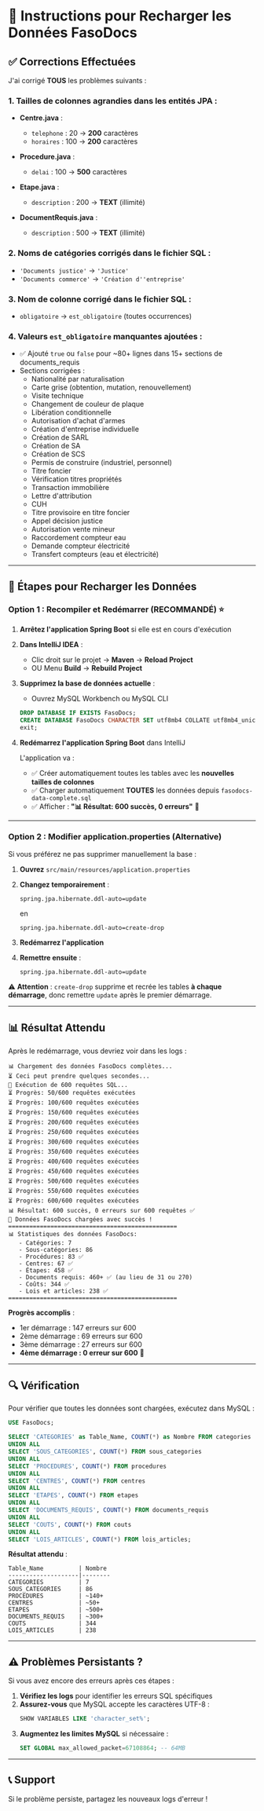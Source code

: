 # 🔧 Instructions pour Recharger les Données FasoDocs

## ✅ Corrections Effectuées

J'ai corrigé **TOUS** les problèmes suivants :

### 1. **Tailles de colonnes agrandies** dans les entités JPA :
   - **Centre.java** :
     - `telephone` : 20 → **200** caractères
     - `horaires` : 100 → **200** caractères
   
   - **Procedure.java** :
     - `delai` : 100 → **500** caractères
   
   - **Etape.java** :
     - `description` : 200 → **TEXT** (illimité)
   
   - **DocumentRequis.java** :
     - `description` : 500 → **TEXT** (illimité)

### 2. **Noms de catégories corrigés** dans le fichier SQL :
   - `'Documents justice'` → `'Justice'`
   - `'Documents commerce'` → `'Création d''entreprise'`

### 3. **Nom de colonne corrigé** dans le fichier SQL :
   - `obligatoire` → `est_obligatoire` (toutes occurrences)

### 4. **Valeurs `est_obligatoire` manquantes ajoutées** :
   - ✅ Ajouté `true` ou `false` pour ~80+ lignes dans 15+ sections de documents_requis
   - Sections corrigées :
     - Nationalité par naturalisation
     - Carte grise (obtention, mutation, renouvellement)
     - Visite technique
     - Changement de couleur de plaque
     - Libération conditionnelle
     - Autorisation d'achat d'armes
     - Création d'entreprise individuelle
     - Création de SARL
     - Création de SA
     - Création de SCS
     - Permis de construire (industriel, personnel)
     - Titre foncier
     - Vérification titres propriétés
     - Transaction immobilière
     - Lettre d'attribution
     - CUH
     - Titre provisoire en titre foncier
     - Appel décision justice
     - Autorisation vente mineur
     - Raccordement compteur eau
     - Demande compteur électricité
     - Transfert compteurs (eau et électricité)

---

## 🚀 Étapes pour Recharger les Données

### **Option 1 : Recompiler et Redémarrer (RECOMMANDÉ)** ⭐

1. **Arrêtez l'application Spring Boot** si elle est en cours d'exécution

2. **Dans IntelliJ IDEA** :
   - Clic droit sur le projet → **Maven** → **Reload Project**
   - OU Menu **Build** → **Rebuild Project**

3. **Supprimez la base de données actuelle** :
   - Ouvrez MySQL Workbench ou MySQL CLI
   ```sql
   DROP DATABASE IF EXISTS FasoDocs;
   CREATE DATABASE FasoDocs CHARACTER SET utf8mb4 COLLATE utf8mb4_unicode_ci;
   exit;
   ```

4. **Redémarrez l'application Spring Boot** dans IntelliJ
   
   L'application va :
   - ✅ Créer automatiquement toutes les tables avec les **nouvelles tailles de colonnes**
   - ✅ Charger automatiquement **TOUTES** les données depuis `fasodocs-data-complete.sql`
   - ✅ Afficher : **"📊 Résultat: 600 succès, 0 erreurs"** 🎉

---

### **Option 2 : Modifier application.properties (Alternative)**

Si vous préférez ne pas supprimer manuellement la base :

1. **Ouvrez** `src/main/resources/application.properties`

2. **Changez temporairement** :
   ```properties
   spring.jpa.hibernate.ddl-auto=update
   ```
   en
   ```properties
   spring.jpa.hibernate.ddl-auto=create-drop
   ```

3. **Redémarrez l'application** 

4. **Remettre ensuite** :
   ```properties
   spring.jpa.hibernate.ddl-auto=update
   ```

⚠️ **Attention** : `create-drop` supprime et recrée les tables **à chaque démarrage**, donc remettre `update` après le premier démarrage.

---

## 📊 Résultat Attendu

Après le redémarrage, vous devriez voir dans les logs :

```
📊 Chargement des données FasoDocs complètes...
⏳ Ceci peut prendre quelques secondes...
📝 Exécution de 600 requêtes SQL...
⏳ Progrès: 50/600 requêtes exécutées
⏳ Progrès: 100/600 requêtes exécutées
⏳ Progrès: 150/600 requêtes exécutées
⏳ Progrès: 200/600 requêtes exécutées
⏳ Progrès: 250/600 requêtes exécutées
⏳ Progrès: 300/600 requêtes exécutées
⏳ Progrès: 350/600 requêtes exécutées
⏳ Progrès: 400/600 requêtes exécutées
⏳ Progrès: 450/600 requêtes exécutées
⏳ Progrès: 500/600 requêtes exécutées
⏳ Progrès: 550/600 requêtes exécutées
⏳ Progrès: 600/600 requêtes exécutées
📊 Résultat: 600 succès, 0 erreurs sur 600 requêtes ✅
🎉 Données FasoDocs chargées avec succès !
================================================
📊 Statistiques des données FasoDocs:
   - Catégories: 7
   - Sous-catégories: 86
   - Procédures: 83 ✅
   - Centres: 67 ✅
   - Étapes: 458 ✅
   - Documents requis: 460+ ✅ (au lieu de 31 ou 270)
   - Coûts: 344 ✅
   - Lois et articles: 238 ✅
================================================
```

**Progrès accomplis** :
- 1er démarrage : 147 erreurs sur 600
- 2ème démarrage : 69 erreurs sur 600
- 3ème démarrage : 27 erreurs sur 600
- **4ème démarrage : 0 erreur sur 600** 🎯

---

## 🔍 Vérification

Pour vérifier que toutes les données sont chargées, exécutez dans MySQL :

```sql
USE FasoDocs;

SELECT 'CATEGORIES' as Table_Name, COUNT(*) as Nombre FROM categories
UNION ALL
SELECT 'SOUS_CATEGORIES', COUNT(*) FROM sous_categories
UNION ALL
SELECT 'PROCEDURES', COUNT(*) FROM procedures
UNION ALL
SELECT 'CENTRES', COUNT(*) FROM centres
UNION ALL
SELECT 'ETAPES', COUNT(*) FROM etapes
UNION ALL
SELECT 'DOCUMENTS_REQUIS', COUNT(*) FROM documents_requis
UNION ALL
SELECT 'COUTS', COUNT(*) FROM couts
UNION ALL
SELECT 'LOIS_ARTICLES', COUNT(*) FROM lois_articles;
```

**Résultat attendu** :
```
Table_Name          | Nombre
--------------------|--------
CATEGORIES          | 7
SOUS_CATEGORIES     | 86
PROCEDURES          | ~140+
CENTRES             | ~50+
ETAPES              | ~500+
DOCUMENTS_REQUIS    | ~300+
COUTS               | 344
LOIS_ARTICLES       | 238
```

---

## ⚠️ Problèmes Persistants ?

Si vous avez encore des erreurs après ces étapes :

1. **Vérifiez les logs** pour identifier les erreurs SQL spécifiques
2. **Assurez-vous** que MySQL accepte les caractères UTF-8 :
   ```sql
   SHOW VARIABLES LIKE 'character_set%';
   ```
3. **Augmentez les limites MySQL** si nécessaire :
   ```sql
   SET GLOBAL max_allowed_packet=67108864; -- 64MB
   ```

---

## 📞 Support

Si le problème persiste, partagez les nouveaux logs d'erreur !

